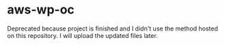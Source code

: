 # aws-wp-oc

Deprecated because project is finished and I didn't use the method hosted on this repository.
I will upload the updated files later.
